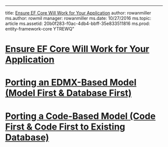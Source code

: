 ---
title: [Ensure EF Core Will Work for Your Application](ensure-requirements.md)
author: rowanmiller
ms.author: rowmil
manager: rowanmiller
ms.date: 10/27/2016
ms.topic: article
ms.assetid: 20b0f283-f0ac-4db4-bbff-35e833511816
ms.prod: entity-framework-core
YTREWQ"
# [Ensure EF Core Will Work for Your Application](ensure-requirements.md)
# [Porting an EDMX-Based Model (Model First & Database First)](port-edmx.md)
# [Porting a Code-Based Model (Code First & Code First to Existing Database)](port-code.md)
